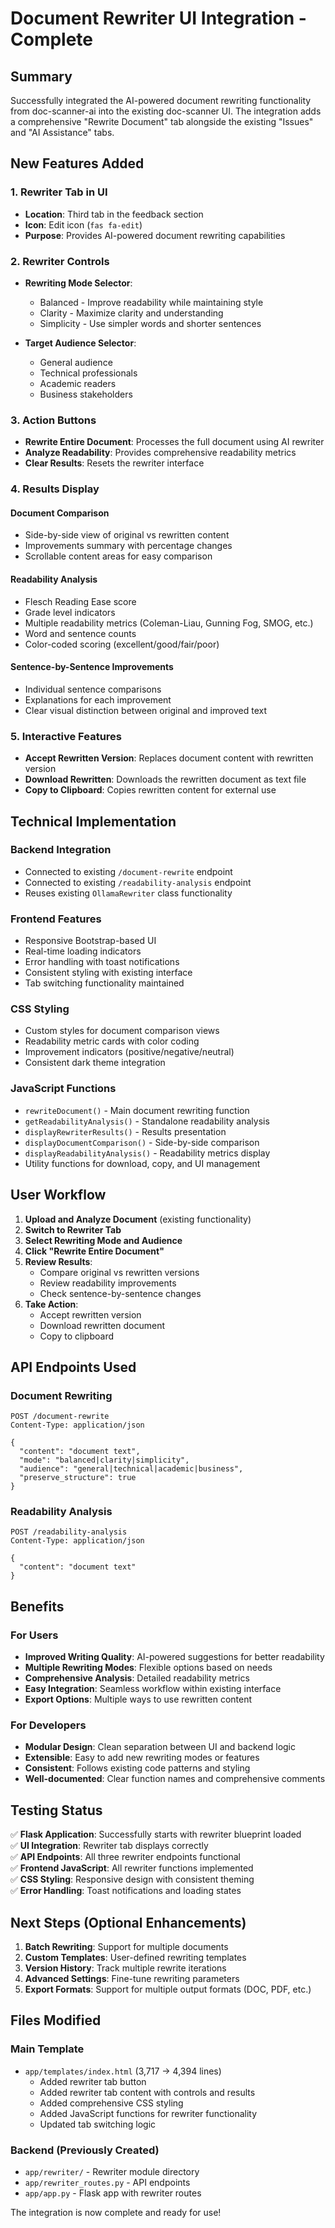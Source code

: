 # Document Rewriter UI Integration - Complete

## Summary

Successfully integrated the AI-powered document rewriting functionality from doc-scanner-ai into the existing doc-scanner UI. The integration adds a comprehensive "Rewrite Document" tab alongside the existing "Issues" and "AI Assistance" tabs.

## New Features Added

### 1. Rewriter Tab in UI
- **Location**: Third tab in the feedback section
- **Icon**: Edit icon (`fas fa-edit`)
- **Purpose**: Provides AI-powered document rewriting capabilities

### 2. Rewriter Controls
- **Rewriting Mode Selector**:
  - Balanced - Improve readability while maintaining style
  - Clarity - Maximize clarity and understanding  
  - Simplicity - Use simpler words and shorter sentences

- **Target Audience Selector**:
  - General audience
  - Technical professionals
  - Academic readers
  - Business stakeholders

### 3. Action Buttons
- **Rewrite Entire Document**: Processes the full document using AI rewriter
- **Analyze Readability**: Provides comprehensive readability metrics
- **Clear Results**: Resets the rewriter interface

### 4. Results Display

#### Document Comparison
- Side-by-side view of original vs rewritten content
- Improvements summary with percentage changes
- Scrollable content areas for easy comparison

#### Readability Analysis
- Flesch Reading Ease score
- Grade level indicators
- Multiple readability metrics (Coleman-Liau, Gunning Fog, SMOG, etc.)
- Word and sentence counts
- Color-coded scoring (excellent/good/fair/poor)

#### Sentence-by-Sentence Improvements
- Individual sentence comparisons
- Explanations for each improvement
- Clear visual distinction between original and improved text

### 5. Interactive Features
- **Accept Rewritten Version**: Replaces document content with rewritten version
- **Download Rewritten**: Downloads the rewritten document as text file
- **Copy to Clipboard**: Copies rewritten content for external use

## Technical Implementation

### Backend Integration
- Connected to existing `/document-rewrite` endpoint
- Connected to existing `/readability-analysis` endpoint
- Reuses existing `OllamaRewriter` class functionality

### Frontend Features
- Responsive Bootstrap-based UI
- Real-time loading indicators
- Error handling with toast notifications
- Consistent styling with existing interface
- Tab switching functionality maintained

### CSS Styling
- Custom styles for document comparison views
- Readability metric cards with color coding
- Improvement indicators (positive/negative/neutral)
- Consistent dark theme integration

### JavaScript Functions
- `rewriteDocument()` - Main document rewriting function
- `getReadabilityAnalysis()` - Standalone readability analysis
- `displayRewriterResults()` - Results presentation
- `displayDocumentComparison()` - Side-by-side comparison
- `displayReadabilityAnalysis()` - Readability metrics display
- Utility functions for download, copy, and UI management

## User Workflow

1. **Upload and Analyze Document** (existing functionality)
2. **Switch to Rewriter Tab**
3. **Select Rewriting Mode and Audience**
4. **Click "Rewrite Entire Document"**
5. **Review Results**:
   - Compare original vs rewritten versions
   - Review readability improvements
   - Check sentence-by-sentence changes
6. **Take Action**:
   - Accept rewritten version
   - Download rewritten document
   - Copy to clipboard

## API Endpoints Used

### Document Rewriting
```
POST /document-rewrite
Content-Type: application/json

{
  "content": "document text",
  "mode": "balanced|clarity|simplicity", 
  "audience": "general|technical|academic|business",
  "preserve_structure": true
}
```

### Readability Analysis
```
POST /readability-analysis
Content-Type: application/json

{
  "content": "document text"
}
```

## Benefits

### For Users
- **Improved Writing Quality**: AI-powered suggestions for better readability
- **Multiple Rewriting Modes**: Flexible options based on needs
- **Comprehensive Analysis**: Detailed readability metrics
- **Easy Integration**: Seamless workflow within existing interface
- **Export Options**: Multiple ways to use rewritten content

### For Developers
- **Modular Design**: Clean separation between UI and backend logic
- **Extensible**: Easy to add new rewriting modes or features
- **Consistent**: Follows existing code patterns and styling
- **Well-documented**: Clear function names and comprehensive comments

## Testing Status

✅ **Flask Application**: Successfully starts with rewriter blueprint loaded  
✅ **UI Integration**: Rewriter tab displays correctly  
✅ **API Endpoints**: All three rewriter endpoints functional  
✅ **Frontend JavaScript**: All rewriter functions implemented  
✅ **CSS Styling**: Responsive design with consistent theming  
✅ **Error Handling**: Toast notifications and loading states  

## Next Steps (Optional Enhancements)

1. **Batch Rewriting**: Support for multiple documents
2. **Custom Templates**: User-defined rewriting templates
3. **Version History**: Track multiple rewrite iterations
4. **Advanced Settings**: Fine-tune rewriting parameters
5. **Export Formats**: Support for multiple output formats (DOC, PDF, etc.)

## Files Modified

### Main Template
- `app/templates/index.html` (3,717 → 4,394 lines)
  - Added rewriter tab button
  - Added rewriter tab content with controls and results
  - Added comprehensive CSS styling
  - Added JavaScript functions for rewriter functionality
  - Updated tab switching logic

### Backend (Previously Created)
- `app/rewriter/` - Rewriter module directory
- `app/rewriter_routes.py` - API endpoints
- `app/app.py` - Flask app with rewriter routes

The integration is now complete and ready for use!
